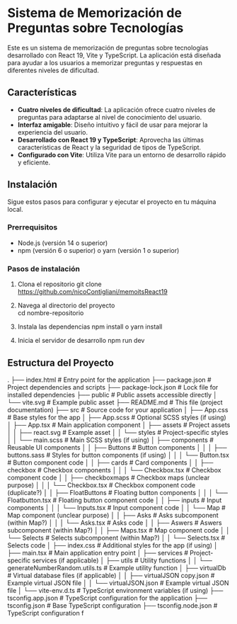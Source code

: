# Sistema de Memorización de Preguntas sobre Tecnologías

Este es un sistema de memorización de preguntas sobre tecnologías desarrollado con React 19, Vite y TypeScript. La aplicación está diseñada para ayudar a los usuarios a memorizar preguntas y respuestas en diferentes niveles de dificultad.

## Características

- **Cuatro niveles de dificultad**: La aplicación ofrece cuatro niveles de preguntas para adaptarse al nivel de conocimiento del usuario.
- **Interfaz amigable**: Diseño intuitivo y fácil de usar para mejorar la experiencia del usuario.
- **Desarrollado con React 19 y TypeScript**: Aprovecha las últimas características de React y la seguridad de tipos de TypeScript.
- **Configurado con Vite**: Utiliza Vite para un entorno de desarrollo rápido y eficiente.

## Instalación

Sigue estos pasos para configurar y ejecutar el proyecto en tu máquina local.

### Prerrequisitos

- Node.js (versión 14 o superior)
- npm (versión 6 o superior) o yarn (versión 1 o superior)

### Pasos de instalación

1. Clona el repositorio
   git clone https://github.com/nicoContigliani/memoitsReact19

2. Navega al directorio del proyecto    
   cd nombre-repositorio

3. Instala las dependencias
   npm install
   o
   yarn install

4. Inicia el servidor de desarrollo
   npm run dev

## Estructura del Proyecto
<!-- .
├── index.html 
├── package.json
├── package-lock.json
├── public
│   └── vite.svg
├── README.md
├── src
│   ├── App.css
│   ├── App.scss
│   ├── App.tsx
│   ├── assets
│   │   ├── react.svg
│   │   └── styles
│   │       └── main.scss
│   ├── components
│   │   ├── Buttons
│   │   │   ├──  buttons.sass
│   │   │   └── Button.tsx
│   │   ├── cards
│   │   ├── checkbox
│   │   │   └── Checkbox.tsx
│   │   ├── checkboxmaps
│   │   │   └── Checkbox.tsx
│   │   ├── FloatButtons
│   │   │   └── Floatbutton.tsx
│   │   ├── inputs
│   │   │   └── Inputs.tsx
│   │   └── Map
│   │       ├── Asks
│   │       │   └── Asks.tsx
│   │       ├── Aswers
│   │       ├── Maps.tsx
│   │       └── Selects
│   │           └── Selects.tsx
│   ├── index.css
│   ├── main.tsx
│   ├── services
│   ├── utils
│   │   └── generateNumberRandom.utils.ts
│   ├── virtualDb
│   │   ├── virtualJSON copy.json
│   │   └── virtualJSON.json
│   └── vite-env.d.ts
├── tsconfig.app.json
├── tsconfig.json
├── tsconfig.node.json
└── vite.config.ts -->
.
├── index.html       # Entry point for the application
├── package.json     # Project dependencies and scripts
├── package-lock.json # Lock file for installed dependencies
├── public            # Public assets accessible directly
│   └── vite.svg      # Example public asset
├── README.md         # This file (project documentation)
├── src               # Source code for your application
│   ├── App.css        # Base styles for the app
│   ├── App.scss       # Optional SCSS styles (if using)
│   ├── App.tsx        # Main application component
│   ├── assets         # Project assets
│   │   ├── react.svg  # Example asset
│   │   └── styles     # Project-specific styles
│   │       └── main.scss # Main SCSS styles (if using)
│   ├── components     # Reusable UI components
│   │   ├── Buttons     # Button components
│   │   │   ├── buttons.sass # Styles for button components (if using)
│   │   │   └── Button.tsx    # Button component code
│   │   ├── cards        # Card components
│   │   ├── checkbox     # Checkbox components
│   │   │   └── Checkbox.tsx # Checkbox component code
│   │   ├── checkboxmaps # Checkbox maps (unclear purpose)
│   │   │   └── Checkbox.tsx # Checkbox component code (duplicate?)
│   │   ├── FloatButtons  # Floating button components
│   │   │   └── Floatbutton.tsx # Floating button component code
│   │   ├── inputs        # Input components
│   │   │   └── Inputs.tsx   # Input component code
│   │   └── Map           # Map component (unclear purpose)
│   │       ├── Asks        # Asks subcomponent (within Map?)
│   │       │   └── Asks.tsx   # Asks code
│   │       ├── Aswers       # Aswers subcomponent (within Map?)
│   │       ├── Maps.tsx     # Map component code
│   │       └── Selects     # Selects subcomponent (within Map?)
│   │           └── Selects.tsx # Selects code
│   ├── index.css      # Additional styles for the app (if using)
│   ├── main.tsx        # Main application entry point
│   ├── services       # Project-specific services (if applicable)
│   ├── utils          # Utility functions
│   │   └── generateNumberRandom.utils.ts # Example utility function
│   ├── virtualDb        # Virtual database files (if applicable)
│   │   ├── virtualJSON copy.json # Example virtual JSON file
│   │   └── virtualJSON.json     # Example virtual JSON file
│   └── vite-env.d.ts     # TypeScript environment variables (if using)
├── tsconfig.app.json  # TypeScript configuration for the application
├── tsconfig.json     # Base TypeScript configuration
├── tsconfig.node.json # TypeScript configuration f